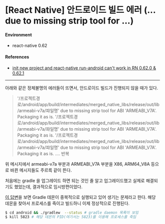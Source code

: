 # [React Native] 안드로이드 빌드 에러 (... due to missing strip tool for ...)

#### Environment

- react-native 0.62

#### References

- [init new project and react-native run-android can't work in RN 0.62.0 & 0.62.1][answer]

---

아래와 같은 정체불명의 에러들이 뜨면서, 안드로이드 빌드가 진행되지 않을 때가 있다.

> '/프로젝트경로/android/app/build/intermediates/merged_native_libs/release/out/lib/armeabi-v7a/퍄일명' due to missing strip tool for ABI 'ARMEABI_V7A'. Packaging it as is.
> '/프로젝트경로/android/app/build/intermediates/merged_native_libs/release/out/lib/armeabi-v7a/퍄일명' due to missing strip tool for ABI 'ARMEABI_V7A'. Packaging it as is.
> '/프로젝트경로/android/app/build/intermediates/merged_native_libs/release/out/lib/armeabi-v7a/퍄일명' due to missing strip tool for ABI 'ARMEABI_V7A'. Packaging it as is.
> .... 반복

위 메시지에서 armeabi-v7a 부분과 ARMEABI_V7A 부분을 X86, ARM64_V8A 등으로 바뀐 메시지들도 주르륵 같이 뜬다.

처음에는 gradle 을 업그레이드 하면 되는 것인 줄 알고 업그레이드했고 실제로 해결되기도 했었는데, 결과적으로 임시방편이었다.

[이 답변][answer]을 보면 Gradle 데몬이 중복적으로 실행되고 있어 생기는 문제라고 한다. 해당 데몬을 찾아서 프로세스를 죽이고 빌드하니 이제 정상적으로 진행된다.

```bash
$ cd android && ./gradlew  --status # gradle daemon 목록이 보임
$ kill 5823 # 해당 데몬의 PID(여기서는 5823)를 이용해 프로세스를 죽임
```

[answer]: https://github.com/facebook/react-native/issues/28541